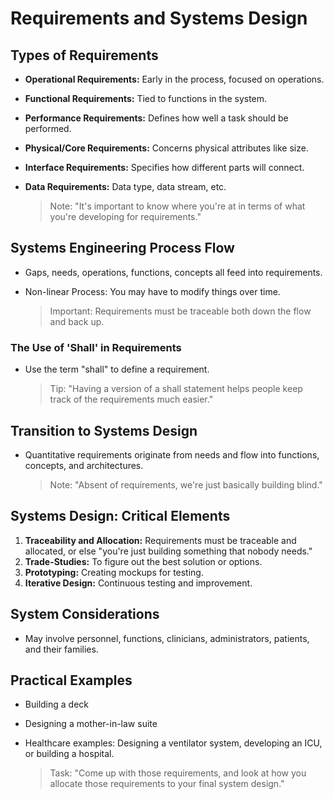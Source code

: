 # Requirements and Systems Design

## Types of Requirements

- **Operational Requirements:** Early in the process, focused on operations.
- **Functional Requirements:** Tied to functions in the system.
- **Performance Requirements:** Defines how well a task should be performed.
- **Physical/Core Requirements:** Concerns physical attributes like size.
- **Interface Requirements:** Specifies how different parts will connect.
- **Data Requirements:** Data type, data stream, etc.

    > Note: "It's important to know where you're at in terms of what you're developing for requirements."

## Systems Engineering Process Flow

- Gaps, needs, operations, functions, concepts all feed into requirements.
- Non-linear Process: You may have to modify things over time.

    > Important: Requirements must be traceable both down the flow and back up.

### The Use of 'Shall' in Requirements

- Use the term "shall" to define a requirement.

    > Tip: "Having a version of a shall statement helps people keep track of the requirements much easier."

## Transition to Systems Design

- Quantitative requirements originate from needs and flow into functions, concepts, and architectures.

    > Note: "Absent of requirements, we're just basically building blind."

## Systems Design: Critical Elements

1. **Traceability and Allocation:** Requirements must be traceable and allocated, or else "you're just building something that nobody needs."
2. **Trade-Studies:** To figure out the best solution or options.
3. **Prototyping:** Creating mockups for testing.
4. **Iterative Design:** Continuous testing and improvement.

## System Considerations

- May involve personnel, functions, clinicians, administrators, patients, and their families.

## Practical Examples

- Building a deck
- Designing a mother-in-law suite
- Healthcare examples: Designing a ventilator system, developing an ICU, or building a hospital.

    > Task: "Come up with those requirements, and look at how you allocate those requirements to your final system design."
